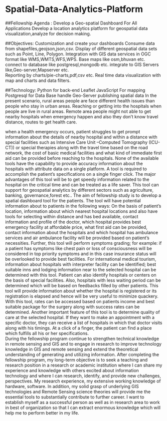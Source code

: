 # Spatial-Data-Analytics-Platform

##Fellowship Agenda : Develop a Geo-spatial Dashboard For All Applications
Develop a location analytics platform for geospatial data visualization,analyze for decision making.





##Objectives: 
Customization and create your dashboards
Consume data from shapefiles,geojson,json,csv.
Display of different geospatial data sets such as Point, Line, Polygon.
Integration with GIS data services in OGC format like WMS,WMTS,WFS,WPS.
Base maps like osm,bhuvan etc.
connect to database like postgresql,mongodb etc.
integrate to GIS Servers like,Geo-server,Mapserver etc.  
Reporting by charts/pie-charts,pdf,csv etc.
Real time data visualization with map and charts and data filters. 




##Technology:
Python for back-end
Leaflet JavaScript For mapping
Postgresql for Data Base handle 
Geo-Server publishing spatial data
In the present scenario, rural areas people are face different health issues than people who stay in urban areas. Reaching or getting into the hospitals when people are live in rural areas. Remote area people might not able to get nearby hospitals when emergency happen and also they don’t know travel distance, routes to get health care.



   when a health emergency occurs, patient struggles to get prompt information about the details of nearby hospital and within a distance with special facilities such as Intensive Care Unit –Computed Tomography (ICU-CT)) or special therapies along with the travel time based on the road network, the cost of basic medical facilities and what kind of immediate first aid can be provided before reaching to the hospitals. None of the available tools have the capability to provide accuracy information about the hospitals with attribute data on a single platform. A tool is required to accomplish the patient’s specifications on a single finger click. The major advantages of this tool will be to get speedy information related to the hospital on the critical time and can be treated as a life saver. This tool can support for geospatial analytics by different sectors such as agriculture, banking, governance,forest  etc..
 The aim of fellowship study is to develop a spatial dashboard tool for the patients. The tool will have potential information about to patients in the following ways: On the basis of patient’s location, information about which nearest hospital locations and also have tools for selecting within distance and  has bed available, contact information and profile of the doctor, which hospital provides best emergency facility at affordable price, what first aid can be provided, contact information about the hospitals and which hospital has ambulance services and air ambulance facility will be provided based on patient’s necessities. Further, this tool will perform symptoms grading; for example: if a patient has symptoms like chest pain or loss of consciousness will be considered in top priority symptoms and in this case insurance status will be overlooked to provide best facilities. For international medical tourism, information about hospitals with interpreter facility can be identified; best suitable inns and lodging information near to the selected hospital can be determined with this tool. Patient can also identify hospitals or centers on the basis of special facilities. Also, hospitals with less waiting period can be determined which will be based on feedbacks filled by other patients. This tool will provide information about whether the hospital is registered or its registration is elapsed and hence will be very useful to minimize quackery. With this tool, rates can be accessed based on patients income and best suitable package for the surgery along with success rates can be determined. Another important feature of this tool is to determine quality of care at the selected hospital. If they want to make an appointment with a specific doctor, they can receive a list of hospitals in which that doctor visits along with his timings. At a click of a finger, the patient can find a place which fulfills all his or her specifications.  
During the fellowship program continue to strengthen technical knowledge in remote sensing and GIS and to engage in research to improve technology knowledge in GIS and remote sensing and extend the theoretical understanding of generating and utilizing information. After completing the fellowship program, my long-term objective is to seek a teaching and research position in a research or academic institution where I can share my experience and knowledge with others excited about information technology and where I can research, identify, and provide new challenges, perspectives. My research experience, my extensive working knowledge of hardware, software. In addition, my solid grasp of underlying GIS technologies and Remote Sensing science theories will provide me the essential tools to substantially contribute to further career. I want to establish myself as a successful person as well as in research area to work in best of organization so that I can extract enormous knowledge which will help me to perform better in my life.

